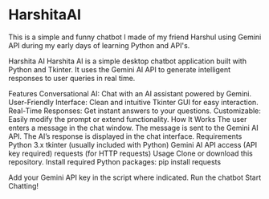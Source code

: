 # HarshitaAI
This is a simple and funny chatbot I made of my friend Harshul using Gemini API during my early days of learning Python and API's.

Harshita AI
Harshita AI is a simple desktop chatbot application built with Python and Tkinter. It uses the Gemini AI API to generate intelligent responses to user queries in real time.

Features
Conversational AI: Chat with an AI assistant powered by Gemini.
User-Friendly Interface: Clean and intuitive Tkinter GUI for easy interaction.
Real-Time Responses: Get instant answers to your questions.
Customizable: Easily modify the prompt or extend functionality.
How It Works
The user enters a message in the chat window.
The message is sent to the Gemini AI API.
The AI’s response is displayed in the chat interface.
Requirements
Python 3.x
tkinter (usually included with Python)
Gemini AI API access (API key required)
requests (for HTTP requests)
Usage
Clone or download this repository.
Install required Python packages:
pip install requests

Add your Gemini API key in the script where indicated.
Run the chatbot
Start Chatting!

